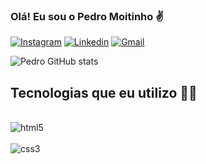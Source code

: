 ### Olá! Eu sou o Pedro Moitinho ✌️

[![Instagram](https://img.shields.io/badge/Instagram-E4405F?style=for-the-badge&logo=instagram&logoColor=white)](https://www.instagram.com/pedro.mmoitinho/)
[![Linkedin](https://img.shields.io/badge/LinkedIn-0077B5?style=for-the-badge&logo=linkedin&logoColor=white)](https://www.linkedin.com/in/pedro-moitinho/)
[![Gmail](https://img.shields.io/badge/Gmail-D14836?style=for-the-badge&logo=gmail&logoColor=white)](mailto:pedro.mmoitinho45@gmail.com)

![Pedro GitHub stats](https://github-readme-stats.vercel.app/api?username=PedroHM45&show_icons=true&theme=tokyonight)

## Tecnologias que eu utilizo 👨‍💻

<div style="display: inline_block"><br/>
    <img align="center" alt=html5 src="https://cdn.jsdelivr.net/gh/devicons/devicon/icons/html5/html5-original.svg" />
</div>
<div style="display: inline_block"><br/>
    <img align="center" alt=css3 src="https://cdn.jsdelivr.net/gh/devicons/devicon/icons/css3/css3-original-wordmark.svg" />
</div>
